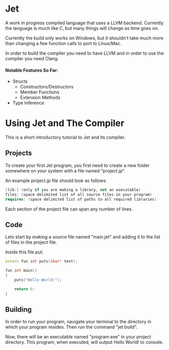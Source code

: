 
 Jet
==========

A work in progress compiled language that uses a LLVM backend. Currently the language is much like C, but many things will change as time goes on.

Currently the build only works on Windows, but it shouldn't take much more than changing a few function calls to port to Linux/Mac.

In order to build the compiler you need to have LLVM and in order to use the compiler you need Clang.

#### Notable Features So Far:
- Structs
	- Constructors/Destructors
	- Member Functions
	- Extension Methods
- Type Inference


# Using Jet and The Compiler

This is a short introductory tutorial to Jet and its compiler.

## Projects
To create your first Jet program, you first need to create a new folder somewhere on your system with a file named "project.jp".

An example project.jp file should look as follows:
```cpp
[lib:] (only if you are making a library, not an executable)
files: (space delimited list of all source files in your program)
requires: (space delimited list of paths to all required libraries)
```
Each section of the project file can span any number of lines.


## Code
Lets start by making a source file named "main.jet" and adding it to the list of files in the project file.

Inside this file put:
```cpp
extern fun int puts(char* text);

fun int main()
{
	puts("Hello World!");

	return 0;
}
```


## Building
In order to run your program, navigate your terminal to the directory in which your program resides.
Then run the command "jet build".

Now, there will be an executable named "program.exe" in your project directory.
This program, when executed, will output Hello World! to console.
